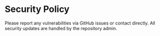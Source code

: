 # Security Policy

Please report any vulnerabilities via GitHub issues or contact directly.
All security updates are handled by the repository admin.
